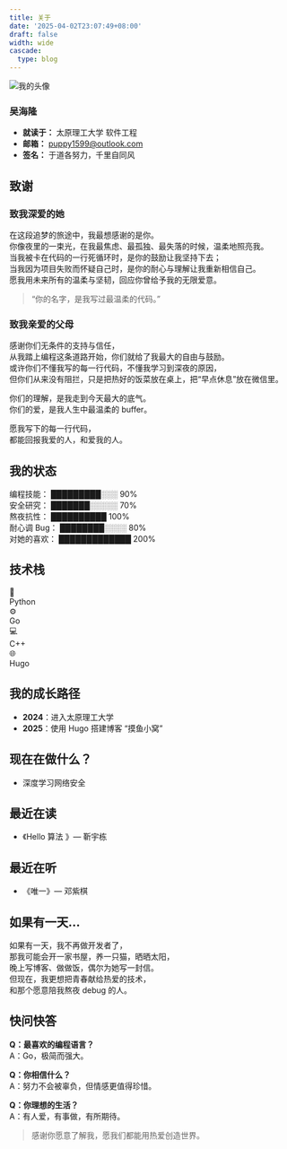 ```yaml
---
title: 关于
date: '2025-04-02T23:07:49+08:00'
draft: false
width: wide
cascade:
  type: blog
---
```


![我的头像](/favicon-96x96.png)

### 吴海隆
- **就读于：** 太原理工大学 软件工程
- **邮箱：** puppy1599@outlook.com
- **签名：** 于道各努力，千里自同风


## 致谢

### 致我深爱的她

在这段追梦的旅途中，我最想感谢的是你。  
你像夜里的一束光，在我最焦虑、最孤独、最失落的时候，温柔地照亮我。  
当我被卡在代码的一行死循环时，是你的鼓励让我坚持下去；  
当我因为项目失败而怀疑自己时，是你的耐心与理解让我重新相信自己。  
愿我用未来所有的温柔与坚韧，回应你曾给予我的无限爱意。

> “你的名字，是我写过最温柔的代码。”

### 致我亲爱的父母

感谢你们无条件的支持与信任，  
从我踏上编程这条道路开始，你们就给了我最大的自由与鼓励。  
或许你们不懂我写的每一行代码，不懂我学习到深夜的原因，  
但你们从来没有阻拦，只是把热好的饭菜放在桌上，把“早点休息”放在微信里。

你们的理解，是我走到今天最大的底气。  
你们的爱，是我人生中最温柔的 buffer。

愿我写下的每一行代码，  
都能回报我爱的人，和爱我的人。

## 我的状态

编程技能：     █████████░░░  90%  
安全研究：     ███████░░░░░  70%  
熬夜抗性：     ██████████    100%  
耐心调 Bug：   ████████░░░░  80%  
对她的喜欢：   █████████████ 200%  

## 技术栈

<div class="grid grid-cols-2 md:grid-cols-4 gap-4 text-center text-sm">
  <div class="rounded-xl p-4 bg-blue-100 dark:bg-blue-900">🐍<br>Python</div>
  <div class="rounded-xl p-4 bg-green-100 dark:bg-green-900">⚙️<br>Go</div>
  <div class="rounded-xl p-4 bg-orange-100 dark:bg-orange-900">💻<br>C++</div>
  <div class="rounded-xl p-4 bg-purple-100 dark:bg-purple-900">🌐<br>Hugo</div>
</div>

## 我的成长路径

- **2024**：进入太原理工大学
- **2025**：使用 Hugo 搭建博客 “摸鱼小窝”

## 现在在做什么？

- 深度学习网络安全

## 最近在读

- 《Hello 算法 》— 靳宇栋

## 最近在听

- 《唯一》— 邓紫棋

## 如果有一天…

如果有一天，我不再做开发者了，  
那我可能会开一家书屋，养一只猫，晒晒太阳，  
晚上写博客、做做饭，偶尔为她写一封信。  
但现在，我更想把青春献给热爱的技术，  
和那个愿意陪我熬夜 debug 的人。

## 快问快答

**Q：最喜欢的编程语言？**  
A：Go，极简而强大。

**Q：你相信什么？**  
A：努力不会被辜负，但情感更值得珍惜。

**Q：你理想的生活？**  
A：有人爱，有事做，有所期待。

> 感谢你愿意了解我，愿我们都能用热爱创造世界。